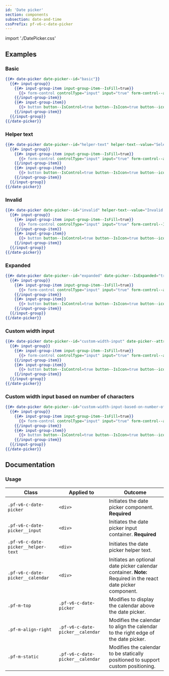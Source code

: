 ```yaml
---
id: 'Date picker'
section: components
subsection: date-and-time
cssPrefix: pf-v6-c-date-picker
---
```


import './DatePicker.css'

## Examples

### Basic

```hbs
{{#> date-picker date-picker--id="basic"}}
  {{#> input-group}}
    {{#> input-group-item input-group-item--IsFill=true}}
      {{> form-control controlType="input" input="true" form-control--attribute=(concat 'type="text" value="2020-03-05" id="' date-picker--id '-input" name="' date-picker--id '-input" aria-label="Date picker"')}}
    {{/input-group-item}}
    {{#> input-group-item}}
      {{> button button--IsControl=true button--IsIcon=true button--icon="calendar-alt" button--aria-label="Toggle date picker"}}
    {{/input-group-item}}
  {{/input-group}}
{{/date-picker}}
```

### Helper text

```hbs
{{#> date-picker date-picker--id="helper-text" helper-text--value="Select a date"}}
  {{#> input-group}}
    {{#> input-group-item input-group-item--IsFill=true}}
      {{> form-control controlType="input" input="true" form-control--attribute=(concat 'type="text" value="2020-03-05" id="' date-picker--id '-input" name="' date-picker--id '-input" aria-label="Date picker"')}}
    {{/input-group-item}}
    {{#> input-group-item}}
      {{> button button--IsControl=true button--IsIcon=true button--icon="calendar-alt" button--aria-label="Toggle date picker"}}
    {{/input-group-item}}
  {{/input-group}}
{{/date-picker}}
```

### Invalid

```hbs
{{#> date-picker date-picker--id="invalid" helper-text--value="Invalid date" helper-text-item--IsError="true" helper-text-item--HasIcon=true}}
  {{#> input-group}}
    {{#> input-group-item input-group-item--IsFill=true}}
      {{> form-control controlType="input" input="true" form-control--IsError="true" form-control--attribute=(concat 'aria-invalid="true" type="text" value="2020-03-05" id="' date-picker--id '-input" name="' date-picker--id '-input" aria-label="Date picker"')}}
    {{/input-group-item}}
    {{#> input-group-item}}
      {{> button button--IsControl=true button--IsIcon=true button--icon="calendar-alt" button--aria-label="Toggle date picker"}}
    {{/input-group-item}}
  {{/input-group}}
{{/date-picker}}
```

### Expanded

```hbs
{{#> date-picker date-picker--id="expanded" date-picker--IsExpanded="true"}}
  {{#> input-group}}
    {{#> input-group-item input-group-item--IsFill=true}}
      {{> form-control controlType="input" input="true" form-control--attribute=(concat 'type="text" value="2020-03-05" id="' date-picker--id '-input" name="' date-picker--id '-input" aria-label="Date picker"')}}
    {{/input-group-item}}
    {{#> input-group-item}}
      {{> button button--IsControl=true button--IsIcon=true button--icon="calendar-alt" button--aria-label="Toggle date picker"}}
    {{/input-group-item}}
  {{/input-group}}
{{/date-picker}}
```

### Custom width input

```hbs
{{#> date-picker date-picker--id="custom-width-input" date-picker--attribute='style="--pf-v6-c-date-picker__input--c-form-control--Width: 220px;"'}}
  {{#> input-group}}
    {{#> input-group-item input-group-item--IsFill=true}}
      {{> form-control controlType="input" input="true" form-control--attribute=(concat 'type="text" value="November 20, 2020" id="' date-picker--id '-input" name="' date-picker--id '-input" aria-label="Date picker"')}}
    {{/input-group-item}}
    {{#> input-group-item}}
      {{> button button--IsControl=true button--IsIcon=true button--icon="calendar-alt" button--aria-label="Toggle date picker"}}
    {{/input-group-item}}
  {{/input-group}}
{{/date-picker}}
```

### Custom width input based on number of characters

```hbs
{{#> date-picker date-picker--id="custom-width-input-based-on-number-of-characters" date-picker--attribute='style="--pf-v6-c-date-picker__input--c-form-control--width-chars: 18;"'}}
  {{#> input-group}}
    {{#> input-group-item input-group-item--IsFill=true}}
      {{> form-control controlType="input" input="true" form-control--attribute=(concat 'type="text" value="November 20, 2020" id="' date-picker--id '-input" name="' date-picker--id '-input" aria-label="Date picker"')}}
    {{/input-group-item}}
    {{#> input-group-item}}
      {{> button button--IsControl=true button--IsIcon=true button--icon="calendar-alt" button--aria-label="Toggle date picker"}}
    {{/input-group-item}}
  {{/input-group}}
{{/date-picker}}
```

## Documentation

### Usage

| Class                               | Applied to                       | Outcome                                                                                                      |
| ----------------------------------- | -------------------------------- | ------------------------------------------------------------------------------------------------------------ |
| `.pf-v6-c-date-picker`              | `<div>`                          | Initiates the date picker component. **Required**                                                            |
| `.pf-v6-c-date-picker__input`       | `<div>`                          | Initiates the date picker input container. **Required**                                                      |
| `.pf-v6-c-date-picker__helper-text` | `<div>`                          | Initiates the date picker helper text.                                                                       |
| `.pf-v6-c-date-picker__calendar`    | `<div>`                          | Initiates an optional date picker calendar container. **Note:** Required in the react date picker component. |
| `.pf-m-top`                         | `.pf-v6-c-date-picker`           | Modifies to display the calendar above the date picker.                                                      |
| `.pf-m-align-right`                 | `.pf-v6-c-date-picker__calendar` | Modifies the calendar to align the calendar to the right edge of the date picker.                            |
| `.pf-m-static`                      | `.pf-v6-c-date-picker__calendar` | Modifies the calendar to be statically positioned to support custom positioning.                             |
